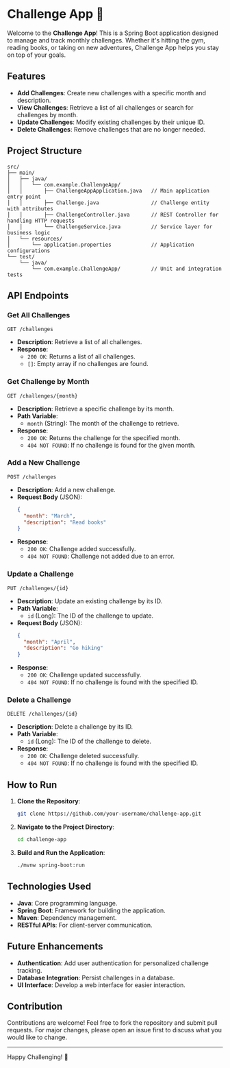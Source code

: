 # Challenge App 📝 

Welcome to the **Challenge App**! This is a Spring Boot application designed to manage and track monthly challenges. Whether it's hitting the gym, reading books, or taking on new adventures, Challenge App helps you stay on top of your goals.

## Features

- **Add Challenges**: Create new challenges with a specific month and description.
- **View Challenges**: Retrieve a list of all challenges or search for challenges by month.
- **Update Challenges**: Modify existing challenges by their unique ID.
- **Delete Challenges**: Remove challenges that are no longer needed.

## Project Structure

```plaintext
src/
├── main/
│   ├── java/
│   │   └── com.example.ChallengeApp/
│   │       ├── ChallengeAppApplication.java   // Main application entry point
│   │       ├── Challenge.java                 // Challenge entity with attributes
│   │       ├── ChallengeController.java       // REST Controller for handling HTTP requests
│   │       └── ChallengeService.java          // Service layer for business logic
│   └── resources/
│       └── application.properties             // Application configurations
└── test/
    └── java/
        └── com.example.ChallengeApp/          // Unit and integration tests
```

## API Endpoints

### Get All Challenges

```http
GET /challenges
```

- **Description**: Retrieve a list of all challenges.
- **Response**:
  - `200 OK`: Returns a list of all challenges.
  - `[]`: Empty array if no challenges are found.

### Get Challenge by Month

```http
GET /challenges/{month}
```

- **Description**: Retrieve a specific challenge by its month.
- **Path Variable**: 
  - `month` (String): The month of the challenge to retrieve.
- **Response**:
  - `200 OK`: Returns the challenge for the specified month.
  - `404 NOT FOUND`: If no challenge is found for the given month.

### Add a New Challenge

```http
POST /challenges
```

- **Description**: Add a new challenge.
- **Request Body** (JSON):
  ```json
  {
    "month": "March",
    "description": "Read books"
  }
  ```
- **Response**:
  - `200 OK`: Challenge added successfully.
  - `404 NOT FOUND`: Challenge not added due to an error.

### Update a Challenge

```http
PUT /challenges/{id}
```

- **Description**: Update an existing challenge by its ID.
- **Path Variable**:
  - `id` (Long): The ID of the challenge to update.
- **Request Body** (JSON):
  ```json
  {
    "month": "April",
    "description": "Go hiking"
  }
  ```
- **Response**:
  - `200 OK`: Challenge updated successfully.
  - `404 NOT FOUND`: If no challenge is found with the specified ID.

### Delete a Challenge

```http
DELETE /challenges/{id}
```

- **Description**: Delete a challenge by its ID.
- **Path Variable**:
  - `id` (Long): The ID of the challenge to delete.
- **Response**:
  - `200 OK`: Challenge deleted successfully.
  - `404 NOT FOUND`: If no challenge is found with the specified ID.

## How to Run

1. **Clone the Repository**:
   ```bash
   git clone https://github.com/your-username/challenge-app.git
   ```
2. **Navigate to the Project Directory**:
   ```bash
   cd challenge-app
   ```
3. **Build and Run the Application**:
   ```bash
   ./mvnw spring-boot:run
   ```

## Technologies Used

- **Java**: Core programming language.
- **Spring Boot**: Framework for building the application.
- **Maven**: Dependency management.
- **RESTful APIs**: For client-server communication.

## Future Enhancements

- **Authentication**: Add user authentication for personalized challenge tracking.
- **Database Integration**: Persist challenges in a database.
- **UI Interface**: Develop a web interface for easier interaction.

## Contribution

Contributions are welcome! Feel free to fork the repository and submit pull requests. For major changes, please open an issue first to discuss what you would like to change.

---

Happy Challenging! 🚀



